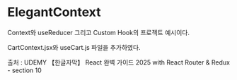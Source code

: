 # ElegantContext
Context와 useReducer 그리고 Custom Hook의 프로젝트 예시이다.

CartContext.jsx와 useCart.js 파일을 추가하였다.

출처 : UDEMY 【한글자막】 React 완벽 가이드 2025 with React Router & Redux - section 10
